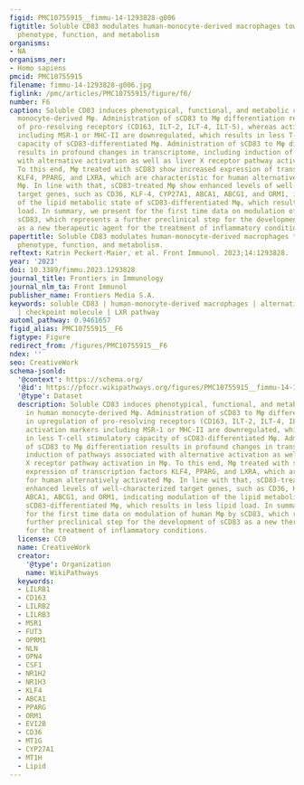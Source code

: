 ```yaml
---
figid: PMC10755915__fimmu-14-1293828-g006
figtitle: Soluble CD83 modulates human-monocyte-derived macrophages toward alternative
  phenotype, function, and metabolism
organisms:
- NA
organisms_ner:
- Homo sapiens
pmcid: PMC10755915
filename: fimmu-14-1293828-g006.jpg
figlink: /pmc/articles/PMC10755915/figure/f6/
number: F6
caption: Soluble CD83 induces phenotypical, functional, and metabolic changes in human
  monocyte-derived Mφ. Administration of sCD83 to Mφ differentiation results in upregulation
  of pro-resolving receptors (CD163, ILT-2, ILT-4, ILT-5), whereas activation markers
  including MSR-1 or MHC-II are downregulated, which results in less T-cell stimulatory
  capacity of sCD83-differentiated Mφ. Administration of sCD83 to Mφ differentiation
  results in profound changes in transcriptome, including induction of pathways associated
  with alternative activation as well as liver X receptor pathway activation in Mφ.
  To this end, Mφ treated with sCD83 show increased expression of transcription factors
  KLF4, PPARG, and LXRA, which are characteristic for human alternatively activated
  Mφ. In line with that, sCD83-treated Mφ show enhanced levels of well-characterized
  target genes, such as CD36, KLF-4, CYP27A1, ABCA1, ABCG1, and ORM1, indicating modulation
  of the lipid metabolic state of sCD83-differentiated Mφ, which results in less lipid
  load. In summary, we present for the first time data on modulation of human Mφ by
  sCD83, which represents a further preclinical step for the development of sCD83
  as a new therapeutic agent for the treatment of inflammatory conditions.
papertitle: Soluble CD83 modulates human-monocyte-derived macrophages toward alternative
  phenotype, function, and metabolism.
reftext: Katrin Peckert-Maier, et al. Front Immunol. 2023;14:1293828.
year: '2023'
doi: 10.3389/fimmu.2023.1293828
journal_title: Frontiers in Immunology
journal_nlm_ta: Front Immunol
publisher_name: Frontiers Media S.A.
keywords: soluble CD83 | human-monocyte-derived macrophages | alternative activation
  | checkpoint molecule | LXR pathway
automl_pathway: 0.9461657
figid_alias: PMC10755915__F6
figtype: Figure
redirect_from: /figures/PMC10755915__F6
ndex: ''
seo: CreativeWork
schema-jsonld:
  '@context': https://schema.org/
  '@id': https://pfocr.wikipathways.org/figures/PMC10755915__fimmu-14-1293828-g006.html
  '@type': Dataset
  description: Soluble CD83 induces phenotypical, functional, and metabolic changes
    in human monocyte-derived Mφ. Administration of sCD83 to Mφ differentiation results
    in upregulation of pro-resolving receptors (CD163, ILT-2, ILT-4, ILT-5), whereas
    activation markers including MSR-1 or MHC-II are downregulated, which results
    in less T-cell stimulatory capacity of sCD83-differentiated Mφ. Administration
    of sCD83 to Mφ differentiation results in profound changes in transcriptome, including
    induction of pathways associated with alternative activation as well as liver
    X receptor pathway activation in Mφ. To this end, Mφ treated with sCD83 show increased
    expression of transcription factors KLF4, PPARG, and LXRA, which are characteristic
    for human alternatively activated Mφ. In line with that, sCD83-treated Mφ show
    enhanced levels of well-characterized target genes, such as CD36, KLF-4, CYP27A1,
    ABCA1, ABCG1, and ORM1, indicating modulation of the lipid metabolic state of
    sCD83-differentiated Mφ, which results in less lipid load. In summary, we present
    for the first time data on modulation of human Mφ by sCD83, which represents a
    further preclinical step for the development of sCD83 as a new therapeutic agent
    for the treatment of inflammatory conditions.
  license: CC0
  name: CreativeWork
  creator:
    '@type': Organization
    name: WikiPathways
  keywords:
  - LILRB1
  - CD163
  - LILRB2
  - LILRB3
  - MSR1
  - FUT3
  - OPRM1
  - NLN
  - OPN4
  - CSF1
  - NR1H2
  - NR1H3
  - KLF4
  - ABCA1
  - PPARG
  - ORM1
  - EVI2B
  - CD36
  - MT1G
  - CYP27A1
  - MT1H
  - Lipid
---
```

